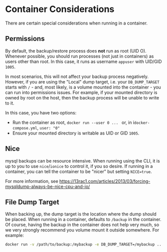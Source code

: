 # Container Considerations

There are certain special considerations when running in a container.

## Permissions

By default, the backup/restore process does **not** run as root (UID O). Whenever possible, you should run processes (not just in containers) as users other than root. In this case, it runs as username `appuser` with UID/GID `1005`.

In most scenarios, this will not affect your backup process negatively. However, if you are using the "Local" dump target, i.e. your `DB_DUMP_TARGET` starts with `/` - and, most likely, is a volume mounted into the container - you can run into permissions issues. For example, if your mounted directory is owned by root on the host, then the backup process will be unable to write to it.

In this case, you have two options:

* Run the container as root, `docker run --user 0 ... ` or, in i`docker-compose.yml`, `user: "0"`
* Ensure your mounted directory is writable as UID or GID `1005`.

## Nice

mysql backups can be resource intensive. When running using the CLI, it is up to you to use
`nice`/`ionice` to control it, if you so desire. If running in a container, you can tell the
container to be "nicer" but setting `NICE=true`.

For more information, see https://13rac1.com/articles/2013/03/forcing-mysqldump-always-be-nice-cpu-and-io/

## File Dump Target

When backing up, the dump target is the location where the dump should be placed. When running in a container,
defaults to `/backup` in the container. Of course, having the backup in the container does not help very much, so we very strongly recommend you volume mount it outside somewhere. For example:

```bash
docker run -v /path/to/backup:/mybackup -e DB_DUMP_TARGET=/mybackup ...
```